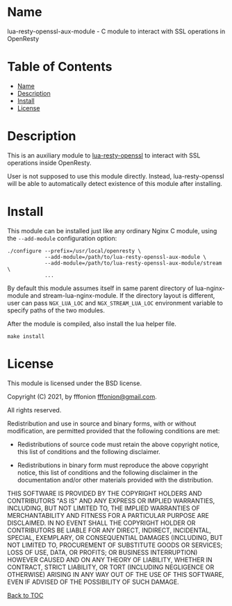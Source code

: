 Name
====
lua-resty-openssl-aux-module - C module to interact with SSL operations in OpenResty


Table of Contents
=================

* [Name](#name)
* [Description](#description)
* [Install](#install)
* [License](#license)

Description
===========

This is an auxiliary module to [lua-resty-openssl](https://github.com/fffonion/lua-resty-openssl) to interact
with SSL operations inside OpenResty.

User is not supposed to use this module directly. Instead, lua-resty-openssl will be able to automatically
detect existence of this module after installing.


Install
=======
This module can be installed just like any ordinary Nginx C module, using the
`--add-module` configuration option:

```shell
./configure --prefix=/usr/local/openresty \
            --add-module=/path/to/lua-resty-openssl-aux-module \
            --add-module=/path/to/lua-resty-openssl-aux-module/stream \
            ...

```

By default this module assumes itself in same parent directory of lua-nginx-module and
stream-lua-nginx-module. If the directory layout is different, user can pass `NGX_LUA_LOC` and
`NGX_STREAM_LUA_LOC` environment variable to specify paths of the two modules.

After the module is compiled, also install the lua helper file.

```
make install
```


License
=====================

This module is licensed under the BSD license.

Copyright (C) 2021, by fffonion <fffonion@gmail.com>.

All rights reserved.

Redistribution and use in source and binary forms, with or without modification, are permitted provided that the following conditions are met:

* Redistributions of source code must retain the above copyright notice, this list of conditions and the following disclaimer.

* Redistributions in binary form must reproduce the above copyright notice, this list of conditions and the following disclaimer in the documentation and/or other materials provided with the distribution.

THIS SOFTWARE IS PROVIDED BY THE COPYRIGHT HOLDERS AND CONTRIBUTORS "AS IS" AND ANY EXPRESS OR IMPLIED WARRANTIES, INCLUDING, BUT NOT LIMITED TO, THE IMPLIED WARRANTIES OF MERCHANTABILITY AND FITNESS FOR A PARTICULAR PURPOSE ARE DISCLAIMED. IN NO EVENT SHALL THE COPYRIGHT HOLDER OR CONTRIBUTORS BE LIABLE FOR ANY DIRECT, INDIRECT, INCIDENTAL, SPECIAL, EXEMPLARY, OR CONSEQUENTIAL DAMAGES (INCLUDING, BUT NOT LIMITED TO, PROCUREMENT OF SUBSTITUTE GOODS OR SERVICES; LOSS OF USE, DATA, OR PROFITS; OR BUSINESS INTERRUPTION) HOWEVER CAUSED AND ON ANY THEORY OF LIABILITY, WHETHER IN CONTRACT, STRICT LIABILITY, OR TORT (INCLUDING NEGLIGENCE OR OTHERWISE) ARISING IN ANY WAY OUT OF THE USE OF THIS SOFTWARE, EVEN IF ADVISED OF THE POSSIBILITY OF SUCH DAMAGE.

[Back to TOC](#table-of-contents)
